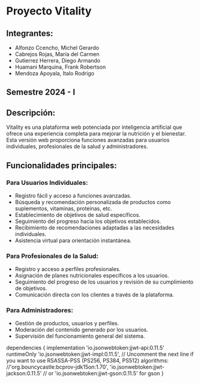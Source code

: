 # Proyecto Vitality

## Integrantes:

- Alfonzo Ccencho, Michel Gerardo
- Cabrejos Rojas, María del Carmen
- Gutierrez Herrera, Diego Armando
- Huamani Marquina, Frank Robertson
- Mendoza Apoyala, Italo Rodrigo

## Semestre 2024 - I

## Descripción:

Vitality es una plataforma web potenciada por inteligencia artificial que ofrece una experiencia completa para mejorar la nutrición y el bienestar. Esta versión web proporciona funciones avanzadas para usuarios individuales, profesionales de la salud y administradores.

## Funcionalidades principales:

### Para Usuarios Individuales:
- Registro fácil y acceso a funciones avanzadas.
- Búsqueda y recomendación personalizada de productos como suplementos, vitaminas, proteínas, etc.
- Establecimiento de objetivos de salud específicos.
- Seguimiento del progreso hacia los objetivos establecidos.
- Recibimiento de recomendaciones adaptadas a las necesidades individuales.
- Asistencia virtual para orientación instantánea.

### Para Profesionales de la Salud:
- Registro y acceso a perfiles profesionales.
- Asignación de planes nutricionales específicos a los usuarios.
- Seguimiento del progreso de los usuarios y revisión de su cumplimiento de objetivos.
- Comunicación directa con los clientes a través de la plataforma.

### Para Administradores:
- Gestión de productos, usuarios y perfiles.
- Moderación del contenido generado por los usuarios.
- Supervisión del funcionamiento general del sistema.

dependencies {
implementation 'io.jsonwebtoken:jjwt-api:0.11.5'
runtimeOnly 'io.jsonwebtoken:jjwt-impl:0.11.5',
// Uncomment the next line if you want to use RSASSA-PSS (PS256, PS384, PS512) algorithms:
//'org.bouncycastle:bcprov-jdk15on:1.70',
'io.jsonwebtoken:jjwt-jackson:0.11.5' // or 'io.jsonwebtoken:jjwt-gson:0.11.5' for gson
}